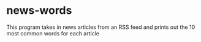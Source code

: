 # news-words
This program takes in news articles from an RSS feed and prints out the 10 most common words for each article

